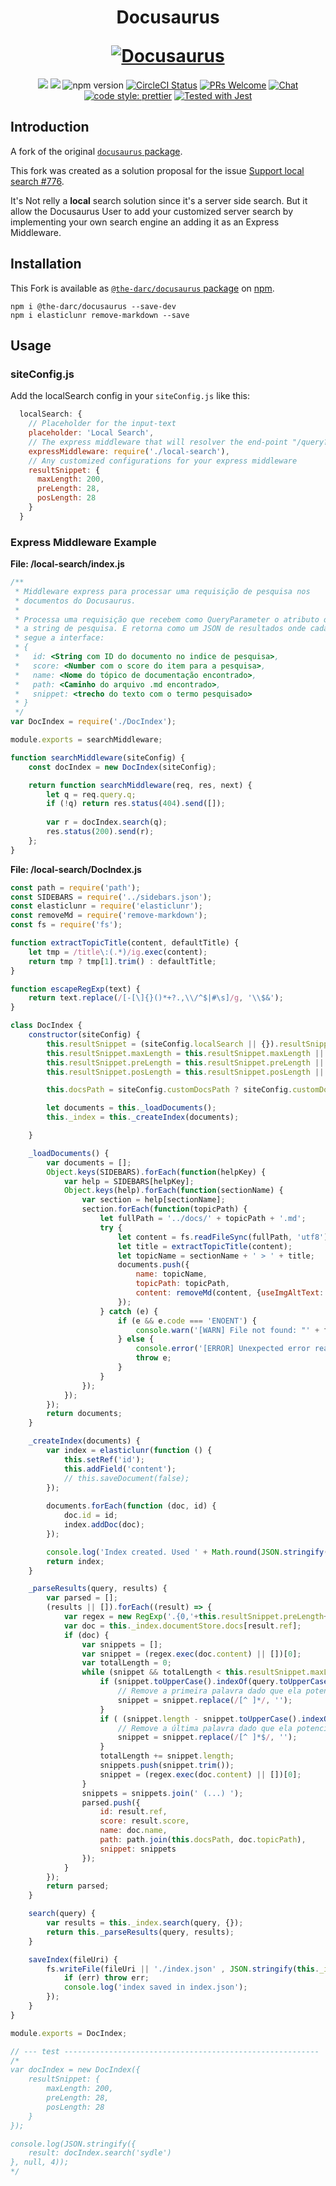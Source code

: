 <h1 align="center">
  <p align="center">Docusaurus</p>
  <a href="https://docusaurus.io"><img src="https://docusaurus.io/img/slash-introducing.svg" alt="Docusaurus"></a>
</h1>

<p align="center">
  <a href="https://www.npmjs.com/package/docusaurus"><a href="#backers" alt="sponsors on Open Collective"><img src="https://opencollective.com/Docusaurus/backers/badge.svg" /></a> <a href="#sponsors" alt="Sponsors on Open Collective"><img src="https://opencollective.com/Docusaurus/sponsors/badge.svg" /></a> <img src="https://img.shields.io/npm/v/docusaurus.svg?style=flat" alt="npm version"></a>
  <a href="https://circleci.com/gh/facebook/Docusaurus"><img src="https://circleci.com/gh/facebook/Docusaurus.svg?style=shield" alt="CircleCI Status"></a>
  <a href="CONTRIBUTING.md#pull-requests"><img src="https://img.shields.io/badge/PRs-welcome-brightgreen.svg" alt="PRs Welcome"></a>
  <a href="https://discord.gg/docusaurus"><img src="https://img.shields.io/badge/chat-on%20discord-7289da.svg" alt="Chat"></a>
  <a href="https://github.com/prettier/prettier"><img alt="code style: prettier" src="https://img.shields.io/badge/code_style-prettier-ff69b4.svg?style=flat-square"></a>
  <a href="https://github.com/facebook/jest"><img src="https://img.shields.io/badge/tested_with-jest-99424f.svg" alt="Tested with Jest"></a>
</p>

## Introduction

A fork of the original [`docusaurus` package](https://www.npmjs.com/package/docusaurus).

This fork was created as a solution proposal for the issue [Support local search #776](https://github.com/facebook/Docusaurus/issues/776).

It's Not relly a **local** search solution since it's a server side search. But it allow the Docusaurus User to add your customized server search by implementing your own search engine an adding it as an Express Middleware.

## Installation

This Fork is available as [`@the-darc/docusaurus` package](https://www.npmjs.com/package/@the-darc/docusaurus) on [npm](https://www.npmjs.com).

```
npm i @the-darc/docusaurus --save-dev
npm i elasticlunr remove-markdown --save
```

## Usage

### siteConfig.js

Add the localSearch config in your `siteConfig.js` like this:

```js
  localSearch: {
    // Placeholder for the input-text
    placeholder: 'Local Search',
    // The express middleware that will resolver the end-point "/query?q=<search-string>"
    expressMiddleware: require('./local-search'),
    // Any customized configurations for your express middleware
    resultSnippet: {
      maxLength: 200,
      preLength: 28,
      posLength: 28
    }
  }
```

### Express Middleware Example

**File: <your-projeto>/local-search/index.js**
  
```js
/**
 * Middleware express para processar uma requisição de pesquisa nos
 * documentos do Docusaurus.
 * 
 * Processa uma requisição que recebem como QueryParameter o atributo q com 
 * a string de pesquisa. E retorna como um JSON de resultados onde cada resultado
 * segue a interface:
 * {
 *   id: <String com ID do documento no indice de pesquisa>,
 *   score: <Number com o score do item para a pesquisa>,
 *   name: <Nome do tópico de documentação encontrado>,
 *   path: <Caminho do arquivo .md encontrado>,
 *   snippet: <trecho do texto com o termo pesquisado>
 * }
 */
var DocIndex = require('./DocIndex');

module.exports = searchMiddleware;

function searchMiddleware(siteConfig) {
    const docIndex = new DocIndex(siteConfig);

    return function searchMiddleware(req, res, next) {
        let q = req.query.q;
        if (!q) return res.status(404).send([]);
    
        var r = docIndex.search(q);
        res.status(200).send(r);
    };
}
```

**File: <your-projeto>/local-search/DocIndex.js**

```js
const path = require('path');
const SIDEBARS = require('../sidebars.json');
const elasticlunr = require('elasticlunr');
const removeMd = require('remove-markdown');
const fs = require('fs');

function extractTopicTitle(content, defaultTitle) {
    let tmp = /title\:(.*)/ig.exec(content);
    return tmp ? tmp[1].trim() : defaultTitle;
}

function escapeRegExp(text) {
    return text.replace(/[-[\]{}()*+?.,\\/^$|#\s]/g, '\\$&');
}

class DocIndex {
    constructor(siteConfig) {
        this.resultSnippet = (siteConfig.localSearch || {}).resultSnippet || {};
        this.resultSnippet.maxLength = this.resultSnippet.maxLength || 200;
        this.resultSnippet.preLength = this.resultSnippet.preLength || 28;
        this.resultSnippet.posLength = this.resultSnippet.posLength || 28;

        this.docsPath = siteConfig.customDocsPath ? siteConfig.customDocsPath : 'docs';

        let documents = this._loadDocuments();
        this._index = this._createIndex(documents);

    }

    _loadDocuments() {
        var documents = [];
        Object.keys(SIDEBARS).forEach(function(helpKey) {
            var help = SIDEBARS[helpKey];
            Object.keys(help).forEach(function(sectionName) {
                var section = help[sectionName];
                section.forEach(function(topicPath) {
                    let fullPath = '../docs/' + topicPath + '.md';
                    try {
                        let content = fs.readFileSync(fullPath, 'utf8');
                        let title = extractTopicTitle(content);
                        let topicName = sectionName + ' > ' + title;
                        documents.push({
                            name: topicName,
                            topicPath: topicPath,
                            content: removeMd(content, {useImgAltText: false}).replace(/ \|/g, '')
                        });
                    } catch (e) {
                        if (e && e.code === 'ENOENT') {
                            console.warn('[WARN] File not found: "' + fullPath + '"');
                        } else {
                            console.error('[ERROR] Unexpected error reading file contents for indexing: "' + fullPath + '"');
                            throw e;
                        }
                    }
                });
            });
        });
        return documents;
    }

    _createIndex(documents) {
        var index = elasticlunr(function () {
            this.setRef('id');
            this.addField('content');
            // this.saveDocument(false);
        });
    
        documents.forEach(function (doc, id) {
            doc.id = id;
            index.addDoc(doc);
        });

        console.log('Index created. Used ' + Math.round(JSON.stringify(index).length/1024) + 'Kb');
        return index;
    }

    _parseResults(query, results) {
        var parsed = [];
        (results || []).forEach((result) => {
            var regex = new RegExp('.{0,'+this.resultSnippet.preLength+'}'+escapeRegExp(query)+'.{0,'+this.resultSnippet.posLength+'}', 'ig');
            var doc = this._index.documentStore.docs[result.ref];
            if (doc) {
                var snippets = [];
                var snippet = (regex.exec(doc.content) || [])[0];
                var totalLength = 0;
                while (snippet && totalLength < this.resultSnippet.maxLength) {
                    if (snippet.toUpperCase().indexOf(query.toUpperCase()) >= this.resultSnippet.preLength) {
                        // Remove a primeira palavra dado que ela potencialmente é uma palavra cortada
                        snippet = snippet.replace(/[^ ]*/, '');
                    }
                    if ( (snippet.length - snippet.toUpperCase().indexOf(query.toUpperCase())) >= this.resultSnippet.posLength) {
                        // Remove a última palavra dado que ela potencialmente é uma palavra cortada
                        snippet = snippet.replace(/[^ ]*$/, '');
                    }
                    totalLength += snippet.length;
                    snippets.push(snippet.trim());
                    snippet = (regex.exec(doc.content) || [])[0];
                }
                snippets = snippets.join(' (...) ');
                parsed.push({
                    id: result.ref,
                    score: result.score,
                    name: doc.name,
                    path: path.join(this.docsPath, doc.topicPath),
                    snippet: snippets
                });
            }
        });
        return parsed;
    }

    search(query) {
        var results = this._index.search(query, {});
        return this._parseResults(query, results);
    }

    saveIndex(fileUri) {
        fs.writeFile(fileUri || './index.json' , JSON.stringify(this._index), function (err) {
            if (err) throw err;
            console.log('index saved in index.json');
        });
    }
}

module.exports = DocIndex;

// --- test ---------------------------------------------------------
/*
var docIndex = new DocIndex({
    resultSnippet: {
        maxLength: 200,
        preLength: 28,
        posLength: 28
    }
});

console.log(JSON.stringify({
    result: docIndex.search('sydle')
}, null, 4));
*/
```


